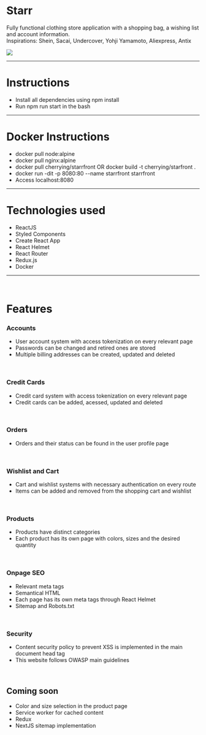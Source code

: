# Starr

Fully functional clothing store application with a shopping bag, a wishing list and account information. <br>
Inspirations: Shein, Sacai, Undercover, Yohji Yamamoto, Aliexpress, Antix

<img src="https://i.imgur.com/LjbFnEp.png" />

<hr>

<h1> Instructions </h1>

<ul>
  <li>Install all dependencies using npm install</li>
  <li>Run npm run start in the bash</li>
</ul>

<hr>

<h1> Docker Instructions </h1>

<ul>
  <li>docker pull node:alpine</li>
  <li>docker pull nginx:alpine</li>
  <li>docker pull cherrying/starrfront OR docker build -t cherrying/starfront .</li>
  <li>docker run -dit -p 8080:80 --name starrfront starrfront</li>
  <li>Access localhost:8080</li>
</ul>

<hr>

<h1>Technologies used</h1>
<ul>
  <li>ReactJS</li>
  <li>Styled Components</li>
  <li>Create React App</li>
  <li>React Helmet</li>
  <li>React Router</li>
  <li>Redux.js</li>
  <li>Docker</li>
</ul>

<hr>

<br>
<h1>Features</h1>
<h3>Accounts</h3>
<ul>
  <li>User account system with access tokenization on every relevant page</li>
  <li>Passwords can be changed and retired ones are stored</li>
  <li>Multiple billing addresses can be created, updated and deleted</li>
</ul>
<br>
<h3>Credit Cards</h3>
<ul>
  <li>Credit card system with access tokenization on every relevant page</li>
  <li>Credit cards can be added, acessed, updated and deleted</li>
</ul>
<br>
<h3>Orders</h3>
<ul>
  <li>Orders and their status can be found in the user profile page</li>
</ul>
<br>
<h3>Wishlist and Cart</h3>
<ul>
  <li>Cart and wishlist systems with necessary authentication on every route</li>
  <li>Items can be added and removed from the shopping cart and wishlist</li>
</ul>
<br>
<h3>Products</h3>
<ul>
  <li>Products have distinct categories</li>
  <li>Each product has its own page with colors, sizes and the desired quantity</li>
</ul>
<br>
<h3>Onpage SEO</h3>
<ul>
  <li>Relevant meta tags</li>
  <li>Semantical HTML</li>
  <li>Each page has its own meta tags through React Helmet</li>
  <li>Sitemap and Robots.txt</li>
</ul>
<br>
<h3>Security</h3>
<ul>
  <li>Content security policy to prevent XSS is implemented in the main document head tag</li>
  <li>This website follows OWASP main guidelines</li>
</ul>
<br>
<h2>Coming soon</h2>
<ul>
  <li>Color and size selection in the product page</li>
  <li>Service worker for cached content</li>
  <li>Redux</li>
  <li>NextJS sitemap implementation</li>
</ul>


